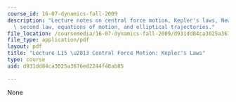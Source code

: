 ```yaml
---
course_id: 16-07-dynamics-fall-2009
description: "Lecture notes on central force motion, Kepler's laws, Newton\u2019s\
  \ second law, equations of motion, and elliptical trajectories."
file_location: /coursemedia/16-07-dynamics-fall-2009/d931dd84ca3025a3676ed2244f48ab85_MIT16_07F09_Lec15.pdf
file_type: application/pdf
layout: pdf
title: "Lecture L15 \u2013 Central Force Motion: Kepler's Laws"
type: course
uid: d931dd84ca3025a3676ed2244f48ab85

---
```

None